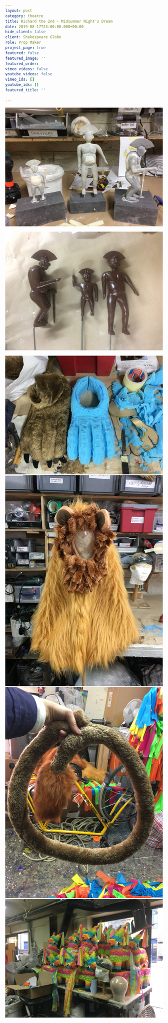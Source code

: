 ```yaml
---
layout: post
category: theatre
title: Richard the 2nd - Midsummer Night's Dream
date: 2019-08-17T23:00:00.000+00:00
hide_client: false
client: Shakespeare Globe
role: Prop Maker
project_page: true
featured: false
featured_image: ''
featured_order: 
vimeo_videos: false
youtube_videos: false
vimeo_ids: []
youtube_ids: []
featured_title: ''

---
```

![](/uploads/img_9278.JPG)

![](/uploads/img_9290.JPG "Puppets For Richard the 2nd")

![](/uploads/img_0854.JPG)![](/uploads/img_0864.JPG)![](/uploads/img_0863.JPG)![](/uploads/img_0840.JPG)
